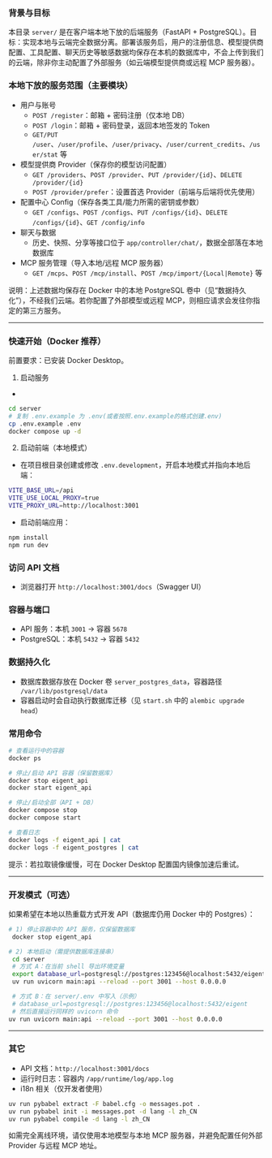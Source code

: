 ### 背景与目标
本目录 `server/` 是在客户端本地下放的后端服务（FastAPI + PostgreSQL）。目标：实现本地与云端完全数据分离。部署该服务后，用户的注册信息、模型提供商配置、工具配置、聊天历史等敏感数据均保存在本机的数据库中，不会上传到我们的云端，除非你主动配置了外部服务（如云端模型提供商或远程 MCP 服务器）。

### 本地下放的服务范围（主要模块）
- 用户与账号
  - `POST /register`：邮箱 + 密码注册（仅本地 DB）
  - `POST /login`：邮箱 + 密码登录，返回本地签发的 Token
  - `GET/PUT /user`、`/user/profile`、`/user/privacy`、`/user/current_credits`、`/user/stat` 等
- 模型提供商 Provider（保存你的模型访问配置）
  - `GET /providers`、`POST /provider`、`PUT /provider/{id}`、`DELETE /provider/{id}`
  - `POST /provider/prefer`：设置首选 Provider（前端与后端将优先使用）
- 配置中心 Config（保存各类工具/能力所需的密钥或参数）
  - `GET /configs`、`POST /configs`、`PUT /configs/{id}`、`DELETE /configs/{id}`、`GET /config/info`
- 聊天与数据
  - 历史、快照、分享等接口位于 `app/controller/chat/`，数据全部落在本地数据库
- MCP 服务管理（导入本地/远程 MCP 服务器）
  - `GET /mcps`、`POST /mcp/install`、`POST /mcp/import/{Local|Remote}` 等

说明：上述数据均保存在 Docker 中的本地 PostgreSQL 卷中（见“数据持久化”），不经我们云端。若你配置了外部模型或远程 MCP，则相应请求会发往你指定的第三方服务。

---

### 快速开始（Docker 推荐）
前置要求：已安装 Docker Desktop。

1) 启动服务
- 
```bash
cd server
# 复制 .env.example 为 .env(或者按照.env.example的格式创建.env)
cp .env.example .env
docker compose up -d
```

2) 启动前端（本地模式）
- 在项目根目录创建或修改 `.env.development`，开启本地模式并指向本地后端：
```bash
VITE_BASE_URL=/api
VITE_USE_LOCAL_PROXY=true
VITE_PROXY_URL=http://localhost:3001
```
- 启动前端应用：
```bash
npm install
npm run dev
```

### 访问 API 文档
- 浏览器打开 `http://localhost:3001/docs`（Swagger UI）

### 容器与端口
- API 服务：本机 `3001` → 容器 `5678`
- PostgreSQL：本机 `5432` → 容器 `5432`

### 数据持久化
- 数据库数据存放在 Docker 卷 `server_postgres_data`，容器路径 `/var/lib/postgresql/data`
- 容器启动时会自动执行数据库迁移（见 `start.sh` 中的 `alembic upgrade head`）

### 常用命令
```bash
# 查看运行中的容器
docker ps

# 停止/启动 API 容器（保留数据库）
docker stop eigent_api
docker start eigent_api

# 停止/启动全部（API + DB）
docker compose stop
docker compose start

# 查看日志
docker logs -f eigent_api | cat
docker logs -f eigent_postgres | cat
```
提示：若拉取镜像缓慢，可在 Docker Desktop 配置国内镜像加速后重试。

---

### 开发模式（可选）
如果希望在本地以热重载方式开发 API（数据库仍用 Docker 中的 Postgres）：
```bash
# 1) 停止容器中的 API 服务，仅保留数据库
 docker stop eigent_api

# 2) 本地启动（需提供数据库连接串）
 cd server
 # 方式 A：在当前 shell 导出环境变量
 export database_url=postgresql://postgres:123456@localhost:5432/eigent
 uv run uvicorn main:api --reload --port 3001 --host 0.0.0.0

 # 方式 B：在 server/.env 中写入（示例）
 # database_url=postgresql://postgres:123456@localhost:5432/eigent
 # 然后直接运行同样的 uvicorn 命令
uv run uvicorn main:api --reload --port 3001 --host 0.0.0.0
```

---

### 其它
- API 文档：`http://localhost:3001/docs`
- 运行时日志：容器内 `/app/runtime/log/app.log`
- i18n 相关（仅开发者使用）
```bash
uv run pybabel extract -F babel.cfg -o messages.pot .
uv run pybabel init -i messages.pot -d lang -l zh_CN
uv run pybabel compile -d lang -l zh_CN
```

如需完全离线环境，请仅使用本地模型与本地 MCP 服务器，并避免配置任何外部 Provider 与远程 MCP 地址。